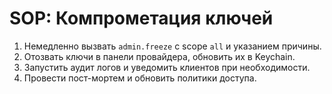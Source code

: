 # SOP: Компрометация ключей
1. Немедленно вызвать `admin.freeze` с scope `all` и указанием причины.
2. Отозвать ключи в панели провайдера, обновить их в Keychain.
3. Запустить аудит логов и уведомить клиентов при необходимости.
4. Провести пост-мортем и обновить политики доступа.
